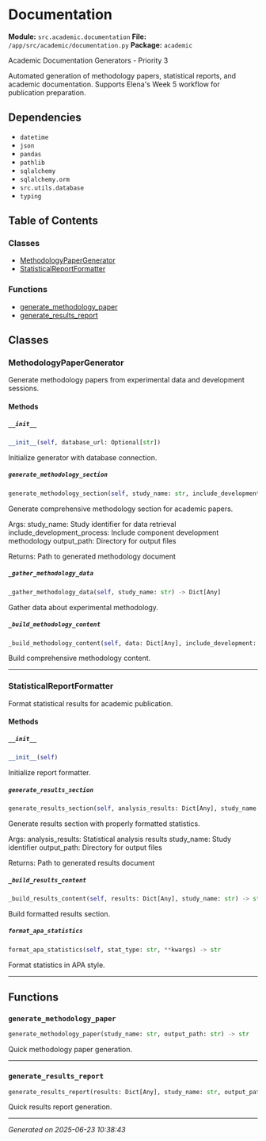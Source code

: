 # Documentation

**Module:** `src.academic.documentation`
**File:** `/app/src/academic/documentation.py`
**Package:** `academic`

Academic Documentation Generators - Priority 3

Automated generation of methodology papers, statistical reports, and academic documentation.
Supports Elena's Week 5 workflow for publication preparation.

## Dependencies

- `datetime`
- `json`
- `pandas`
- `pathlib`
- `sqlalchemy`
- `sqlalchemy.orm`
- `src.utils.database`
- `typing`

## Table of Contents

### Classes
- [MethodologyPaperGenerator](#methodologypapergenerator)
- [StatisticalReportFormatter](#statisticalreportformatter)

### Functions
- [generate_methodology_paper](#generate-methodology-paper)
- [generate_results_report](#generate-results-report)

## Classes

### MethodologyPaperGenerator

Generate methodology papers from experimental data and development sessions.

#### Methods

##### `__init__`
```python
__init__(self, database_url: Optional[str])
```

Initialize generator with database connection.

##### `generate_methodology_section`
```python
generate_methodology_section(self, study_name: str, include_development_process: bool, output_path: str) -> str
```

Generate comprehensive methodology section for academic papers.

Args:
    study_name: Study identifier for data retrieval
    include_development_process: Include component development methodology
    output_path: Directory for output files
    
Returns:
    Path to generated methodology document

##### `_gather_methodology_data`
```python
_gather_methodology_data(self, study_name: str) -> Dict[Any]
```

Gather data about experimental methodology.

##### `_build_methodology_content`
```python
_build_methodology_content(self, data: Dict[Any], include_development: bool) -> str
```

Build comprehensive methodology content.

---

### StatisticalReportFormatter

Format statistical results for academic publication.

#### Methods

##### `__init__`
```python
__init__(self)
```

Initialize report formatter.

##### `generate_results_section`
```python
generate_results_section(self, analysis_results: Dict[Any], study_name: str, output_path: str) -> str
```

Generate results section with properly formatted statistics.

Args:
    analysis_results: Statistical analysis results
    study_name: Study identifier
    output_path: Directory for output files
    
Returns:
    Path to generated results document

##### `_build_results_content`
```python
_build_results_content(self, results: Dict[Any], study_name: str) -> str
```

Build formatted results section.

##### `format_apa_statistics`
```python
format_apa_statistics(self, stat_type: str, **kwargs) -> str
```

Format statistics in APA style.

---

## Functions

### `generate_methodology_paper`
```python
generate_methodology_paper(study_name: str, output_path: str) -> str
```

Quick methodology paper generation.

---

### `generate_results_report`
```python
generate_results_report(results: Dict[Any], study_name: str, output_path: str) -> str
```

Quick results report generation.

---

*Generated on 2025-06-23 10:38:43*